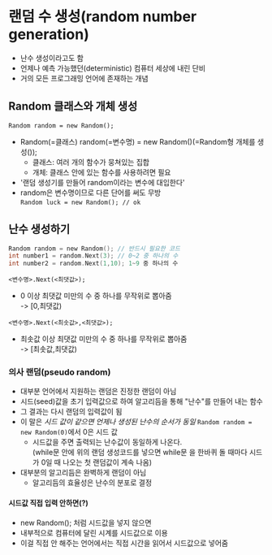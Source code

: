# 랜덤 수 생성(random number generation)

- 난수 생성이라고도 함
- 언제나 예측 가능했던(deterministic) 컴퓨터 세상에 내린 단비
- 거의 모든 프로그래밍 언어에 존재하는 개념

## Random 클래스와 개체 생성

`Random random = new Random();`

- Random(=클래스) random(=변수명) = new Random()(=Random형 개체를 생성());
  - 클래스: 여러 개의 함수가 뭉쳐있는 집합
  - 개체: 클래스 안에 있는 함수를 사용하려면 필요
- '랜덤 생성기를 만들어 random이라는 변수에 대입한다'
- random은 변수명이므로 다른 단어를 써도 무방  
  `Random luck = new Random(); // ok`

## 난수 생성하기

```c
Random random = new Random(); // 반드시 필요한 코드
int number1 = random.Next(3); // 0~2 중 하나의 수
int number2 = random.Next(1,10); 1~9 중 하나의 수
```

`<변수명>.Next(<최댓값>);`

- 0 이상 최댓값 미만의 수 중 하나를 무작위로 뽑아줌  
  -> [0,최댓값)

`<변수명>.Next(<최솟값>,<최댓값>);`

- 최솟값 이상 최댓값 미만의 수 중 하나를 무작위로 뽑아줌  
  -> [최솟값,최댓값)

### 의사 랜덤(pseudo random)

- 대부분 언어에서 지원하는 랜덤은 진정한 랜덤이 아님
- 시드(seed)값을 초기 입력값으로 하여 알고리듬을 통해 "난수"를 만들어 내는 함수
- 그 결과는 다시 랜덤의 입력값이 됨
- 이 말은 _시드 값이 같으면 언제나 생성된 난수의 순서가 동일_
  `Random random = new Random(0)`에서 0은 시드 값
  - 시드값을 주면 출력되는 난수값이 동일하게 나온다.  
  (while문 안에 위의 랜덤 생성코드를 넣으면 while문 을 한바퀴 돌 때마다 시드가 0일 때 나오는 첫 랜덤값이 계속 나옴)
- 대부분의 알고리듬은 완벽하게 랜덤이 아님
  - 알고리듬의 효율성은 난수의 분포로 결정

#### 시드값 직접 입력 안하면(?)

- new Random(); 처럼 시드값을 넣지 않으면
- 내부적으로 컴퓨터에 달린 시계를 시드값으로 이용
- 이걸 직접 안 해주는 언어에서는 직접 시간을 읽어서 시드값으로 넣어줌
